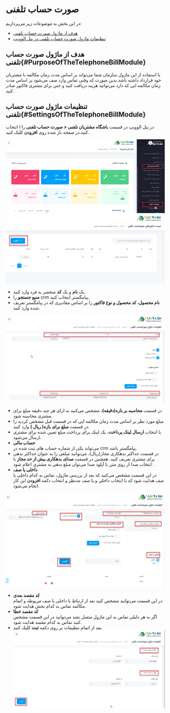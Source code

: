 # صورت حساب تلفنی

در این بخش به موضوعات زیر می‌پردازیم:
- [هدف از ماژول  صورت حساب تلفنی ](#PurposeOfTheTelephoneBillModule)
- [تنظیمات  ماژول صورت حساب تلفنی در پنل الوویپ](#SettingsOfTheTelephoneBillModule)

## هدف از ماژول  صورت حساب تلفنی{#PurposeOfTheTelephoneBillModule}
با استفاده از این ماژول سازمان شما می‌تواند  بر اساس مدت زمان مکالمه با مشتریان خود قرارداد داشته باشد.بدین صورت که وقتی تماس وارد صف می‌شود بر اساس مدت زمان  مکالمه ایی که دارد می‌توانید هزینه دریافت کنید و حتی برای مشتری فاکتور صادر کنید.

## تنظیمات  ماژول صورت حساب تلفنی{#SettingsOfTheTelephoneBillModule}
در پنل الوویپ در قسمت **باشگاه مشتریان تلفنی < صورت حساب تلفنی** را ا انتخاب کنید.در صفحه باز شده روی **افزودن** کلیک کنید.

![باز کردن ماژول صورت حساب تلفنی](./Images/Telephone-bill-rout1.png)
![باز کردن ماژول صورت حساب تلفنی](./Images/Telephone-bill2.png)
- یک **نام** و یک **کد** منحصر به فرد وارد کنید.
- **منبع جستجو** را crm پیامگستر انتخاب کنید.
- **نام محصول، کد محصول و نوع فاکتور** را بر اساس مقادیری که در پیامگستر تعریف شده وارد کنید.

![باز کردن ماژول صورت حساب تلفنی](./Images/Telephone-bill3.png)
- در قسمت **محاسبه بر بازه(دقیقه)**، مشخص می‌کنید به ازای هر چند دقیقه مبلغ برای مشتری محاسبه شود.
- مبلغ مورد نظر بر اساس مدت زمان مکالمه ایی که در قسمت قبل مشخص کردید را در قسمت **مبلغ برای بازه( ریال )** وارد کنید.
- با انتخاب **ارسال لینک پرداخت**، یک لینک برای پرداخت مبلغ تعیین شده برای مشتری ارسال می‌شود.
- **حساب مالی**<br>
می‌تواند یکی از شماره حساب های ثبت شده در crm پیامگستر باشد.
- در قسمت حداکثر بدهکاری مجاز(ریال)، می‌توانید مبلغی را به عنوان حداکثر بدهی برای مشتری تعریف کنید. همچنین در قسمت **صدای بدهکاری بیش از حد مجاز**  با انتخاب صدا از روی متن یا آپلود صدا می‌توان  مبلغ بدهی  به مشتری اعلام شود .
- **داخلی یا صف**<br>
در این قسمت مشخص می‌کنید که بعد از بررسی ماژول، تماس به کدام داخلی یا صف هدایت شود که با انتخاب داخلی و یا صف مدنظر و انتخاب دکمه **افزودن** این کار انجام می‌شود.

![باز کردن ماژول صورت حساب تلفنی](./Images/Telephone-bill4.png)
- **کد مقصد بعدی**<br>
در این قسمت می‌توانید مشخص کنید بعد از ارتباط با داخلی یا صف مربوطه و اتمام مکالمه تماس به کدام بخش هدایت شود.
- **کد مقصد خطا**<br>
اگر به هر دلیلی تماس به این ماژول متصل نشد می‌توانید در این قسمت مشخص کنید تماس به کدام مقصد هدایت شود.
- بعد از اتمام تنظیمات بر روی دکمه **ثبت** کلیک کنید.
![باز کردن ماژول صورت حساب تلفنی](./Images/Telephone-bill5.png)

